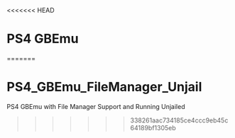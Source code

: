 <<<<<<< HEAD
# PS4 GBEmu
=======
# PS4_GBEmu_FileManager_Unjail
PS4 GBEmu with File Manager Support and Running Unjailed
>>>>>>> 338261aac734185ce4ccc9eb45c64189bf1305eb
